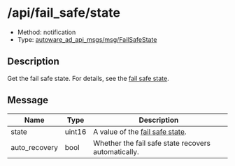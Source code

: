 # /api/fail_safe/state

- Method: notification
- Type: [autoware_ad_api_msgs/msg/FailSafeState](../../../types/autoware_ad_api_msgs/msg/fail_safe_state.md)

## Description

Get the fail safe state. For details, see the [fail safe state](../../../features/fail-safe.md).

## Message

| Name          | Type   | Description                                                       |
| ------------- | ------ | ----------------------------------------------------------------- |
| state         | uint16 | A value of the [fail safe state](../../../features/fail-safe.md). |
| auto_recovery | bool   | Whether the fail safe state recovers automatically.               |
